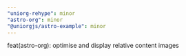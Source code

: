 ```yaml
---
"uniorg-rehype": minor
"astro-org": minor
"@uniorgjs/astro-example": minor
---
```


feat(astro-org): optimise and display relative content images
